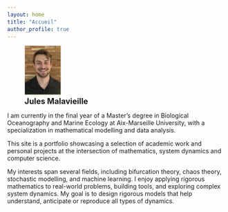 ```yaml
---
layout: home
title: "Accueil"
author_profile: true
---
```


<figure class="half">
  <img src="assets/photo.png" alt="Jules Malavieille" style="width:20%">
  <figcaption style="font-size: 1.3em; font-weight: bold;">Jules Malavieille</figcaption>
</figure>

I am currently in the final year of a Master’s degree in Biological Oceanography and Marine Ecology at Aix-Marseille University, with a specialization in mathematical modelling and data analysis.

This site is a portfolio showcasing a selection of academic work and personal projects at the intersection of mathematics, system dynamics and computer science.

My interests span several fields, including bifurcation theory, chaos theory, stochastic modelling, and machine learning. I enjoy applying rigorous mathematics to real-world problems, building tools, and exploring complex system dynamics. My goal is to design rigorous models that help understand, anticipate or reproduce all types of dynamics.


